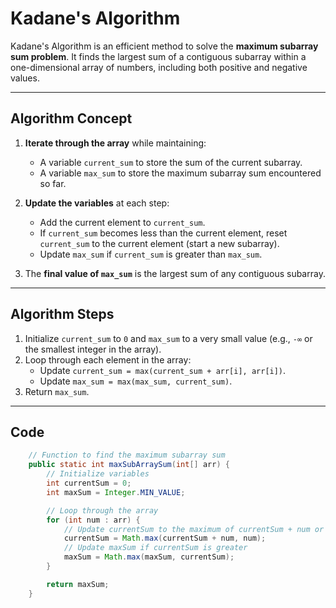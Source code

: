 # Kadane's Algorithm

Kadane's Algorithm is an efficient method to solve the **maximum subarray sum problem**. It finds the largest sum of a contiguous subarray within a one-dimensional array of numbers, including both positive and negative values.

---

## Algorithm Concept

1. **Iterate through the array** while maintaining:
   - A variable `current_sum` to store the sum of the current subarray.
   - A variable `max_sum` to store the maximum subarray sum encountered so far.

2. **Update the variables** at each step:
   - Add the current element to `current_sum`.
   - If `current_sum` becomes less than the current element, reset `current_sum` to the current element (start a new subarray).
   - Update `max_sum` if `current_sum` is greater than `max_sum`.

3. The **final value of `max_sum`** is the largest sum of any contiguous subarray.

---

## Algorithm Steps

1. Initialize `current_sum` to `0` and `max_sum` to a very small value (e.g., `-∞` or the smallest integer in the array).
2. Loop through each element in the array:
   - Update `current_sum = max(current_sum + arr[i], arr[i])`.
   - Update `max_sum = max(max_sum, current_sum)`.
3. Return `max_sum`.

---

## Code

```java
    // Function to find the maximum subarray sum
    public static int maxSubArraySum(int[] arr) {
        // Initialize variables
        int currentSum = 0;
        int maxSum = Integer.MIN_VALUE;

        // Loop through the array
        for (int num : arr) {
            // Update currentSum to the maximum of currentSum + num or num
            currentSum = Math.max(currentSum + num, num);
            // Update maxSum if currentSum is greater
            maxSum = Math.max(maxSum, currentSum);
        }

        return maxSum;
    }
```